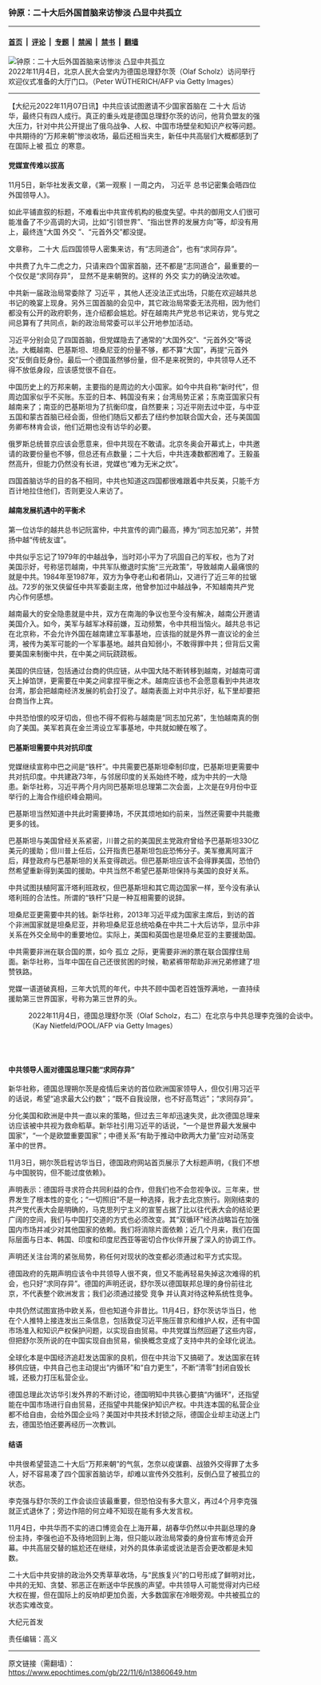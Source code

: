 ### 钟原：二十大后外国首脑来访惨淡 凸显中共孤立

---

#### [首页](../../../..?n13860649) &nbsp;|&nbsp; [评论](../../../../../epoch-comment?n13860649) &nbsp;|&nbsp; [专题](../../../../../epoch-special?n13860649) &nbsp;|&nbsp; [禁闻](../../../../../epoch-news?n13860649) &nbsp;|&nbsp; [禁书](../../../../../books?n13860649) &nbsp;|&nbsp; [翻墙](https://github.com/gfw-breaker/nogfw/blob/master/README.md?n13860649)


<div><img alt="钟原：二十大后外国首脑来访惨淡 凸显中共孤立" class="attachment-djy_600_400 size-djy_600_400 wp-post-image" src="https://i.epochtimes.com/assets/uploads/2022/11/id13860655-GettyImages-1244478737_dark-600x400.jpg"/>
<div class="caption">
 2022年11月4日，北京人民大会堂内为德国总理舒尔茨（Olaf Scholz）访问举行欢迎仪式准备的大厅门口。（Peter WÜTHERICH/AFP via Getty Images）
</div></div><hr/><div class="post_content" id="artbody" itemprop="articleBody">
 <!-- article content begin -->
 <p>
  【大纪元2022年11月07日讯】中共应该试图邀请不少国家首脑在
  <ok href="https://www.epochtimes.com/gb/tag/%E4%BA%8C%E5%8D%81%E5%A4%A7.html">
   二十大
  </ok>
  后访华，最终只有四人成行。真正的重头戏是德国总理舒尔茨的访问，他背负盟友的强大压力，针对中共公开提出了俄乌战争、人权、中国市场壁垒和知识产权等问题。中共期待的“万邦来朝”惨淡收场，最后还相当夹生，新任中共高层们大概都感到了在国际上被
  <ok href="https://www.epochtimes.com/gb/tag/%E5%AD%A4%E7%AB%8B.html">
   孤立
  </ok>
  的寒意。
 </p>
 <h4>
  党媒宣传难以拔高
 </h4>
 <p>
  11月5日，新华社发表文章，《第一观察丨一周之内，
  <ok href="https://www.epochtimes.com/gb/tag/%E4%B9%A0%E8%BF%91%E5%B9%B3.html">
   习近平
  </ok>
  总书记密集会晤四位外国领导人》。
 </p>
 <p>
  如此平铺直叙的标题，不难看出中共宣传机构的极度失望。中共的御用文人们很可能准备了不少高调的大词，比如“引领世界”、“指出世界的发展方向”等，却没有用上，最终连“大国
  <ok href="https://www.epochtimes.com/gb/tag/%E5%A4%96%E4%BA%A4.html">
   外交
  </ok>
  ”、“元首外交”都没提。
 </p>
 <p>
  文章称，
  <ok href="https://www.epochtimes.com/gb/tag/%E4%BA%8C%E5%8D%81%E5%A4%A7.html">
   二十大
  </ok>
  后四国领导人密集来访，有“志同道合”，也有“求同存异”。
 </p>
 <p>
  中共费了九牛二虎之力，只请来四个国家首脑，还不都是“志同道合”，最重要的一个仅仅是“求同存异”， 显然不是来朝贺的。这样的
  <ok href="https://www.epochtimes.com/gb/tag/%E5%A4%96%E4%BA%A4.html">
   外交
  </ok>
  实力的确没法吹嘘。
 </p>
 <p>
  中共新一届政治局常委除了
  <ok href="https://www.epochtimes.com/gb/tag/%E4%B9%A0%E8%BF%91%E5%B9%B3.html">
   习近平
  </ok>
  ，其他人还没法正式出场，只能在欢迎越共总书记的晚宴上现身。另外三国首脑的会见中，其它政治局常委无法亮相，因为他们都没有公开的政府职务，连介绍都会尴尬。好在越南共产党总书记来访，党与党之间总算有了共同点，新的政治局常委可以半公开地参加活动。
 </p>
 <p>
  习近平分别会见了四国首脑，但党媒隐去了通常的“大国外交”、“元首外交”等说法。大概越南、巴基斯坦、坦桑尼亚的份量不够，都不算“大国”，再提“元首外交”反倒自贬身份。最后一个德国虽然够份量，但不是来祝贺的，中共领导人还不得不放低身段，应该感觉很不自在。
 </p>
 <p>
  中国历史上的万邦来朝，主要指的是周边的大小国家。如今中共自称“新时代”，但周边国家似乎不买账。东亚的日本、韩国没有来；台湾局势正紧；东南亚国家只有越南来了；南亚的巴基斯坦为了抗衡印度，自然要来；习近平刚去过中亚，与中亚五国和蒙古首脑已经会面，但他们随后又都去了纽约参加联合国大会，还与美国国务卿布林肯会谈，他们近期也没有访华的必要。
 </p>
 <p>
  俄罗斯总统普京应该会愿意来，但中共现在不敢请。北京冬奥会开幕式上，中共邀请的政要份量也不够，但总还有点数量；二十大后，中共连凑数都困难了。王毅虽然高升，但能力仍然没有长进，党媒也“难为无米之炊”。
 </p>
 <p>
  四国首脑访华的目的各不相同，中共也知道这四国都很难跟着中共反美，只能千方百计地拉住他们，否则更没人来访了。
 </p>
 <h4>
  越南发展机遇中的平衡术
 </h4>
 <p>
  第一位访华的越共总书记阮富仲，中共宣传的调门最高，捧为“同志加兄弟”，并赞扬中越“传统友谊”。
 </p>
 <p>
  中共似乎忘记了1979年的中越战争，当时邓小平为了巩固自己的军权，也为了对美国示好，号称惩罚越南，中共军队撤退时实施“三光政策”，导致越南人最痛恨的就是中共。1984年至1987年，双方为争夺老山和者阴山，又进行了近三年的拉锯战。72岁的张又侠留任中共军委副主席，他曾参加过中越战争，不知越南共产党内心作何感想。
 </p>
 <p>
  越南最大的安全隐患就是中共，双方在南海的争议也至今没有解决，越南公开邀请美国介入。如今，美军与越军冰释前嫌，互动频繁，令中共相当恼火。越共总书记在北京称，不会允许外国在越南建立军事基地，应该指的就是外界一直议论的金兰湾，被传为美军可能的一个军事基地。越共自知弱小，不敢得罪中共；但背后又需要美国来制衡中共，在中美之间玩跷跷板。
 </p>
 <p>
  美国的供应链，包括通过台商的供应链，从中国大陆不断转移到越南，对越南可谓天上掉馅饼，更需要在中美之间拿捏平衡之术。越南应该也不会愿意看到中共进攻台湾，那会把越南经济发展的机会打没了。越南表面上对中共示好，私下里却要把台商当作上宾。
 </p>
 <p>
  中共恐怕恨的咬牙切齿，但也不得不假称与越南是“同志加兄弟”，生怕越南真的倒向了美国。美军若真在金兰湾设立军事基地，中共就如鲠在喉了。
 </p>
 <h4>
  巴基斯坦需要中共对抗印度
 </h4>
 <p>
  党媒继续宣称中巴之间是“铁杆”。中共需要巴基斯坦牵制印度，巴基斯坦更需要中共对抗印度。中共建政73年，与邻居印度的关系始终不睦，成为中共的一大隐患。新华社称，习近平两个月内同巴基斯坦总理第二次会面，上次是在9月份中亚举行的上海合作组织峰会期间。
 </p>
 <p>
  巴基斯坦当然知道中共此时需要捧场，不厌其烦地如约前来，当然还需要中共能撒更多的钱。
 </p>
 <p>
  巴基斯坦与美国曾经关系紧密，川普之前的美国民主党政府曾给予巴基斯坦330亿美元的援助；但川普上任后，公开指责巴基斯坦包庇恐怖分子。美军撤离阿富汗后，拜登政府与巴基斯坦的关系变得疏远。但巴基斯坦应该不会得罪美国，恐怕仍然希望重新得到美国的援助。中共当然不希望巴基斯坦保持与美国的良好关系。
 </p>
 <p>
  中共试图扶植阿富汗塔利班政权，但巴基斯坦和其它周边国家一样，至今没有承认塔利班的合法性。所谓的“铁杆”只是一种互相需要的说辞。
 </p>
 <p>
  坦桑尼亚更需要中共的钱。新华社称，2013年习近平成为国家主席后，到访的首个非洲国家就是坦桑尼亚，并称坦桑尼亚总统哈桑在中共二十大后访华，显示中非关系在外交全局中的重要地位。实际上，美国和英国也是坦桑尼亚的主要援助国。
 </p>
 <p>
  中共需要非洲在联合国的票，如今
  <ok href="https://www.epochtimes.com/gb/tag/%E5%AD%A4%E7%AB%8B.html">
   孤立
  </ok>
  之际，更需要非洲的票在联合国撑住局面。新华社称，当年中国在自己还很贫困的时候，勒紧裤带帮助非洲兄弟修建了坦赞铁路。
 </p>
 <p>
  党媒一语道破真相，三年大饥荒的年代，中共不顾中国老百姓饿殍满地，一直持续援助第三世界国家，号称为第三世界的头。
 </p>
 <figure aria-describedby="caption-attachment-13860656" class="wp-caption aligncenter" id="attachment_13860656" style="width: 600px">
  <ok href="https://i.epochtimes.com/assets/uploads/2022/11/id13860656-GettyImages-1244478425_light.jpg" target="_blank">
   <img alt="" class="size-large wp-image-13860656" src="https://i.epochtimes.com/assets/uploads/2022/11/id13860656-GettyImages-1244478425_light-600x400.jpg"/>
  </ok>
  <br/><figcaption class="wp-caption-text" id="caption-attachment-13860656">
   2022年11月4日，德国总理舒尔茨（Olaf Scholz，右二）在北京与中共总理李克强的会谈中。（Kay Nietfeld/POOL/AFP via Getty Images）
  </figcaption><br/>
 </figure><br/>
 <h4>
  中共领导人面对德国总理只能“求同存异”
 </h4>
 <p>
  新华社称，德国总理朔尔茨是疫情后来访的首位欧洲国家领导人，但仅引用习近平的话说，希望“追求最大公约数”；“既不自我设限，也不好高骛远”；“求同存异”。
 </p>
 <p>
  分化美国和欧洲是中共一直以来的策略，但过去三年却迅速失灵，此次德国总理来访应该被中共视为救命稻草。新华社引用习近平的话说，“一个是世界最大发展中国家”，“一个是欧盟重要国家”；中德关系“有助于推动中欧两大力量”应对动荡变革中的世界。
 </p>
 <p>
  11月3日，朔尔茨启程访华当日，德国政府网站首页展示了大标题声明，《我们不想与中国脱钩，但不能过度依赖》。
 </p>
 <p>
  声明表示：德国将寻求符合共同利益的合作，但我们也不会忽视争议。三年来，世界发生了根本性的变化；“一切照旧”不是一种选择，我才去北京旅行。刚刚结束的共产党代表大会是明确的，马克思列宁主义的宣誓占据了比以往代表大会的结论更广阔的空间，我们与中国打交道的方式也必须改变。其“双循环”经济战略旨在加强国内市场并减少对其他国家的依赖。我们将消除片面依赖；近几个月来，我们在国际层面与日本、韩国、印度和印度尼西亚等密切合作伙伴开展了深入的协调工作。
 </p>
 <p>
  声明还关注台湾的紧张局势，称任何对现状的改变都必须通过和平方式实现。
 </p>
 <p>
  德国政府的先期声明应该令中共领导人很不爽，但又不能再轻易失掉这次难得的机会，也只好“求同存异”。德国的声明还说，舒尔茨以德国联邦总理的身份前往北京，不代表整个欧洲发言；我们必须通过接受
  <ok href="https://www.epochtimes.com/gb/tag/%E7%AB%9E%E4%BA%89.html">
   竞争
  </ok>
  并认真对待这种系统性竞争。
 </p>
 <p>
  中共仍然试图宣扬中欧关系，但也知道今非昔比。11月4日，舒尔茨访华当日，他在个人推特上接连发出三条信息，包括敦促习近平施压普京和维护人权，还有中国市场准入和知识产权保护问题，以实现自由贸易。中共党媒当然回避了这些内容，但把舒尔茨所说的在中国实现自由贸易，偷换概念变成了支持中共的全球化说法。
 </p>
 <p>
  全球化本是中国经济追赶发达国家的良机，但在中共治下又搞砸了。发达国家在转移供应链，中共自己也主动提出“内循环”和“自力更生”，不断“清零”封闭自毁长城，还极力打压私营企业。
 </p>
 <p>
  德国总理此次访华引发外界的不断讨论，德国明知中共铁心要搞“内循环”，还指望能在中国市场进行自由贸易，还指望中共能保护知识产权。中共连本国的私营企业都不给自由，会给外国企业吗？美国对中共技术封锁之际，德国企业却主动送上门去，德国恐怕还要再经历一次教训。
 </p>
 <h4>
  结语
 </h4>
 <p>
  中共很希望营造二十大后“万邦来朝”的气氛，怎奈以疫谋霸、战狼外交得罪了太多人，好不容易凑了四个国家首脑访华，却难以宣传外交胜利，反倒凸显了被孤立的状态。
 </p>
 <p>
  李克强与舒尔茨的工作会谈应该最重要，但恐怕没有多大意义，再过4个月李克强就正式退休了；旁边作陪的何立峰不知现在能有多大发言权。
 </p>
 <p>
  11月4日，中共华而不实的进口博览会在上海开幕，胡春华仍然以中共副总理的身份主持，李强也迫不及待地回到上海，但只能以政治局常委的身份宣布博览会开幕。中共高层交替的尴尬还在继续，对外的具体承诺或说法是否会更改都是未知数。
 </p>
 <p>
  二十大后中共安排的政治外交秀草草收场，与“民族复兴”的口号形成了鲜明对比，中共的无知、贪婪、邪恶正在断送中华民族的声望。中共领导人可能觉得对内已经大权在握，但在国际上的反响却更加负面，大多数国家在冷眼旁观。中共被孤立的状态实难改变。
 </p>
 <p>
  大纪元首发
 </p>
 <p>
  责任编辑：高义
 </p>
 <!-- article content end -->
 <div id="below_article_ad">
 </div>
</div>


---

原文链接（需翻墙）：https://www.epochtimes.com/gb/22/11/6/n13860649.htm